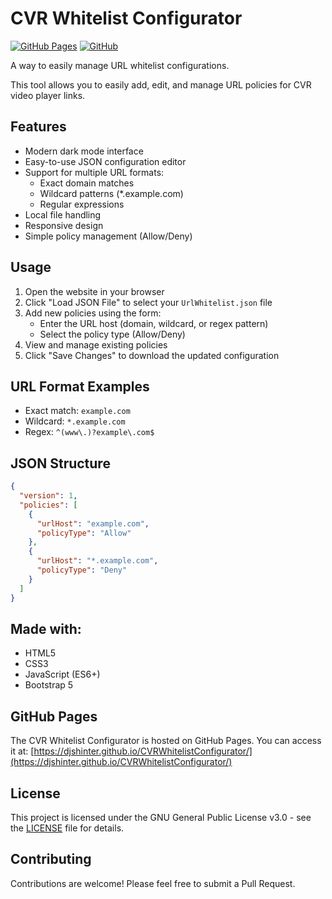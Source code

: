 # CVR Whitelist Configurator

[![GitHub Pages](https://img.shields.io/badge/GitHub%20Pages-327FC7.svg?logo=github&logoColor=white)](https://djshinter.github.io/CVRWhitelistConfigurator/)
[![GitHub](https://img.shields.io/github/license/DjShinter/CVRWhitelistConfigurator)](https://github.com/DjShinter/CVRWhitelistConfigurator/blob/main/LICENSE)

A way to easily manage URL whitelist configurations. 

This tool allows you to easily add, edit, and manage URL policies for CVR video player links.

## Features

- Modern dark mode interface
- Easy-to-use JSON configuration editor
- Support for multiple URL formats:
  - Exact domain matches
  - Wildcard patterns (*.example.com)
  - Regular expressions
- Local file handling
- Responsive design
- Simple policy management (Allow/Deny)

## Usage

1. Open the website in your browser
2. Click "Load JSON File" to select your `UrlWhitelist.json` file
3. Add new policies using the form:
   - Enter the URL host (domain, wildcard, or regex pattern)
   - Select the policy type (Allow/Deny)
4. View and manage existing policies
5. Click "Save Changes" to download the updated configuration

## URL Format Examples

- Exact match: `example.com`
- Wildcard: `*.example.com`
- Regex: `^(www\.)?example\.com$`

## JSON Structure

```json
{
  "version": 1,
  "policies": [
    {
      "urlHost": "example.com",
      "policyType": "Allow"
    },
    {
      "urlHost": "*.example.com",
      "policyType": "Deny"
    }
  ]
}
```

## Made with:

- HTML5
- CSS3
- JavaScript (ES6+)
- Bootstrap 5

## GitHub Pages

The CVR Whitelist Configurator is hosted on GitHub Pages. You can access it at:
[https://djshinter.github.io/CVRWhitelistConfigurator/](https://djshinter.github.io/CVRWhitelistConfigurator/)

## License

This project is licensed under the GNU General Public License v3.0 - see the [LICENSE](LICENSE) file for details.

## Contributing

Contributions are welcome! Please feel free to submit a Pull Request. 
